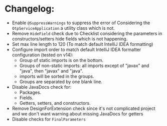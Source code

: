 # Changelog:
- Enable `@SuppressWarnings` to suppress the error of Considering the `OtpServiceApplication` a utility class which is not.
- Remove `HideField` check due to Checklist considering the parameters in constructors/setters hide fields which is not happening.
- Set max line length to 120 (To match default IntelliJ IDEA formatting)
- Configure import order to match default IntelliJ IDEA formatter configuration (tested on v14):
  - Group of static imports is on the bottom.
  - Groups of non-static imports: all imports except of "javax" and "java", then "javax" and "java".
  - imports will be sorted in the groups.
  - Groups are separated by one blank line.
- Disable JavaDocs check for:
  - Packages.
  - Fields.
  - Getters, setters, and constructors.
- Remove DesignForExtension check since it's not complicated project and we don't want warning about missing JavaDocs for getters
- Disable checks for `FinalParameters`
